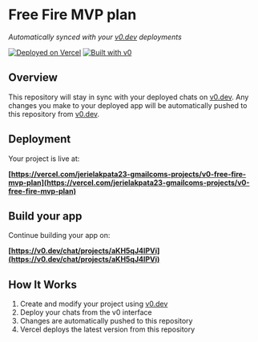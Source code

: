 # Free Fire MVP plan

*Automatically synced with your [v0.dev](https://v0.dev) deployments*

[![Deployed on Vercel](https://img.shields.io/badge/Deployed%20on-Vercel-black?style=for-the-badge&logo=vercel)](https://vercel.com/jerielakpata23-gmailcoms-projects/v0-free-fire-mvp-plan)
[![Built with v0](https://img.shields.io/badge/Built%20with-v0.dev-black?style=for-the-badge)](https://v0.dev/chat/projects/aKH5qJ4IPVi)

## Overview

This repository will stay in sync with your deployed chats on [v0.dev](https://v0.dev).
Any changes you make to your deployed app will be automatically pushed to this repository from [v0.dev](https://v0.dev).

## Deployment

Your project is live at:

**[https://vercel.com/jerielakpata23-gmailcoms-projects/v0-free-fire-mvp-plan](https://vercel.com/jerielakpata23-gmailcoms-projects/v0-free-fire-mvp-plan)**

## Build your app

Continue building your app on:

**[https://v0.dev/chat/projects/aKH5qJ4IPVi](https://v0.dev/chat/projects/aKH5qJ4IPVi)**

## How It Works

1. Create and modify your project using [v0.dev](https://v0.dev)
2. Deploy your chats from the v0 interface
3. Changes are automatically pushed to this repository
4. Vercel deploys the latest version from this repository
